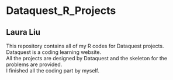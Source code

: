 # Dataquest_R_Projects
## Laura Liu
This repository contains all of my R codes for Dataquest projects.\
Dataquest is a coding learning website.\
All the projects are designed by Dataquest and the skeleton for the problems are provided.\
I finished all the coding part by myself.
